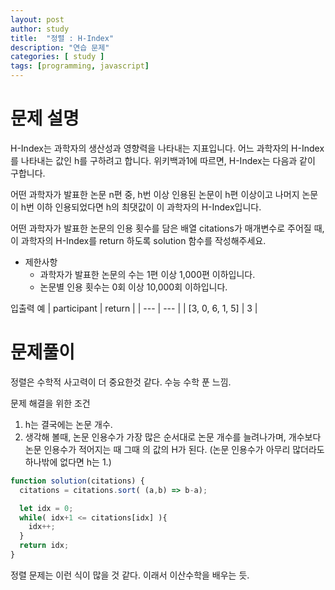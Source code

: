 ```yaml
---
layout: post
author: study
title:  "정렬 : H-Index"
description: "연습 문제"
categories: [ study ]
tags: [programming, javascript]
---
```



# 문제 설명

  H-Index는 과학자의 생산성과 영향력을 나타내는 지표입니다. 어느 과학자의 H-Index를 나타내는 값인 h를 구하려고 합니다. 위키백과1에 따르면, H-Index는 다음과 같이 구합니다.

  어떤 과학자가 발표한 논문 n편 중, h번 이상 인용된 논문이 h편 이상이고 나머지 논문이 h번 이하 인용되었다면 h의 최댓값이 이 과학자의 H-Index입니다.

  어떤 과학자가 발표한 논문의 인용 횟수를 담은 배열 citations가 매개변수로 주어질 때, 이 과학자의 H-Index를 return 하도록 solution 함수를 작성해주세요.

  - 제한사항
    - 과학자가 발표한 논문의 수는 1편 이상 1,000편 이하입니다.
    - 논문별 인용 횟수는 0회 이상 10,000회 이하입니다.

 입출력 예
 | participant | return |
 | --- | --- |
 | [3, 0, 6, 1, 5] | 3 |


# 문제풀이
  정렬은 수학적 사고력이 더 중요한것 같다. 수능 수학 푼 느낌.

  문제 해결을 위한 조건 
   1. h는 결국에는 논문 개수.
   2. 생각해 볼때, 논문 인용수가 가장 많은 순서대로 논문 개수를 늘려나가며, 개수보다 논문 인용수가 적어지는 때 그때 의 값의 H가 된다. (논문 인용수가 아무리 많더라도 하나밖에 없다면 h는 1.)

  
```javascript
function solution(citations) {
  citations = citations.sort( (a,b) => b-a);

  let idx = 0;
  while( idx+1 <= citations[idx] ){
    idx++;
  }
  return idx;
}

```
 정렬 문제는 이런 식이 많을 것 같다. 이래서 이산수학을 배우는 듯.